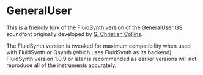 # GeneralUser

This is a friendly fork of the FluidSynth version of the [GeneralUser GS](http://schristiancollins.com/generaluser.php) soundfont originally developed by [S. Christian Collins](http://schristiancollins.com).

The FluidSynth version is tweaked for maximum compatibility when used with FluidSynth or Qsynth (which uses FluidSynth as its backend).
FluidSynth version 1.0.9 or later is recommended as earlier versions will not reproduce all of the instruments accurately.

